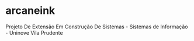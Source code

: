 # arcaneink
Projeto De Extensão Em Construção De Sistemas - Sistemas de Informação - Uninove Vila Prudente
